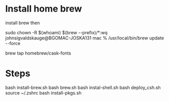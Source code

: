 # Install home brew

install brew then

sudo chown -R $(whoami) $(brew --prefix)/*:wq
johnsigvaldskauge@BGOMAC-JOSKA131 mac % /usr/local/bin/brew update --force 

brew tap homebrew/cask-fonts 


# Steps
bash install-brew.sh
bash brew.sh
bash instal-shell.sh
bash deploy_csh.sh
source ~/.zshrc
bash install-pkgs.sh